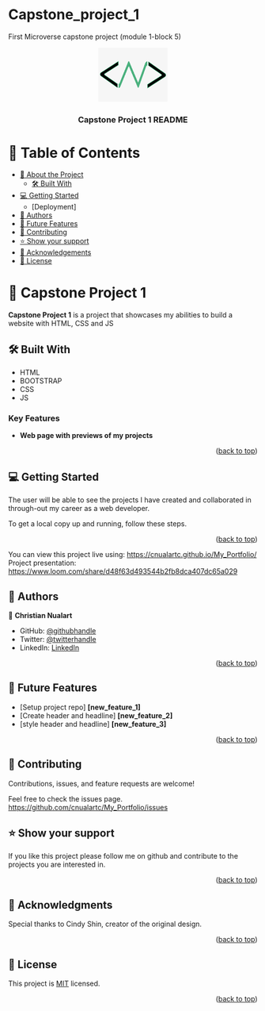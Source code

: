 # Capstone_project_1
First Microverse capstone project (module 1-block 5)


<a name="readme-top"></a>


<div align="center">
  <img src="./images/my_logo.png" alt="logo" width="140"  height="auto" />
  <br/>

  <h3><b>Capstone Project 1 README</b></h3>

</div>

# 📗 Table of Contents

- [📖 About the Project](#about-project)
  - [🛠 Built With](#built-with)
- [💻 Getting Started](#getting-started)
  - [Deployment]
- [👥 Authors](#authors)
- [🔭 Future Features](#future-features)
- [🤝 Contributing](#contributing)
- [⭐️ Show your support](#support)
- [🙏 Acknowledgements](#acknowledgements)
- [📝 License](#license)



# 📖 Capstone Project 1 <a name="about-project"></a>

**Capstone Project 1** is a project that showcases my abilities to build a website with HTML, CSS and JS

## 🛠 Built With <a name="built-with"></a>

- HTML
- BOOTSTRAP
- CSS
- JS



### Key Features <a name="key-features"></a>

- **Web page with previews of my projects**

<p align="right">(<a href="#readme-top">back to top</a>)</p>




## 💻 Getting Started <a name="getting-started"></a>

The user will be able to see the projects I have created and collaborated in through-out my career as a web developer.

To get a local copy up and running, follow these steps.


<p align="right">(<a href="#readme-top">back to top</a>)</p>

You can view this project live using: https://cnualartc.github.io/My_Portfolio/
Project presentation: https://www.loom.com/share/d48f63d493544b2fb8dca407dc65a029


## 👥 Authors <a name="authors"></a>


👤 **Christian Nualart**

- GitHub: [@githubhandle](https://github.com/cnualartc)
- Twitter: [@twitterhandle](https://twitter.com/Nualart)
- LinkedIn: [LinkedIn](https://linkedin.com/in/cnualart)


<p align="right">(<a href="#readme-top">back to top</a>)</p>



## 🔭 Future Features <a name="future-features"></a>



- [Setup project repo] **[new_feature_1]**
- [Create header and headline] **[new_feature_2]**
- [style header and headline] **[new_feature_3]**

<p align="right">(<a href="#readme-top">back to top</a>)</p>



## 🤝 Contributing <a name="contributing"></a>

Contributions, issues, and feature requests are welcome!

Feel free to check the issues page. https://github.com/cnualartc/My_Portfolio/issues


## ⭐️ Show your support <a name="support"></a>



If you like this project please follow me on github and contribute to the projects you are interested in.

<p align="right">(<a href="#readme-top">back to top</a>)</p>



## 🙏 Acknowledgments <a name="acknowledgements"></a>

Special thanks to Cindy Shin, creator of the original design.



<p align="right">(<a href="#readme-top">back to top</a>)</p>





## 📝 License <a name="license"></a>

This project is [MIT](./LICENSE) licensed.


<p align="right">(<a href="#readme-top">back to top</a>)</p>
